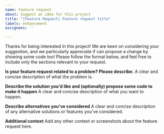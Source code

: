 ```yaml
---
name: Feature request
about: Suggest an idea for this project
title: "[Feature Request] Feature request title"
labels: enhancement
assignees: ''

---
```


Thanks for being interested in this project! We are keen on considering your suggestion, and we particularly appreciate if can propose a change by showing some code too! Please follow the format below, and feel free to include only the sections relevant to your request.

**Is your feature request related to a problem? Please describe.**
A clear and concise description of what the problem is.

**Describe the solution you'd like and (optionally) propose some code to make it happen**
A clear and concise description of what you want to happen.

**Describe alternatives you've considered**
A clear and concise description of any alternative solutions or features you've considered.

**Additional context**
Add any other context or screenshots about the feature request here.
